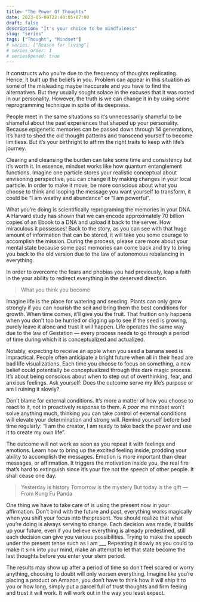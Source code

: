 ```yaml
---
title: "The Power Of Thoughts"
date: 2023-05-09T22:40:05+07:00
draft: false
description: "It's your choice to be mindfulness"
slug: "series"
tags: ["Thought", "Mindset"]
# series: ["Reason for living"]
# series_order: 1
# seriesOpened: true
--- 
```

It constructs who you’re due to the frequency of thoughts replicating. Hence, it built up the beliefs in you. Problem can appear in this situation as some of the misleading maybe inaccurate and you have to find the alternatives. But they usually sought solace in the excuses that it was rooted in our personality. However, the truth is we can change it in by using some reprogramming technique in spite of its deepness.

People meet in the same situations so it’s unnecessarily shameful to be shameful about the past experiences that shaped up your personality. Because epigenetic memories can be passed down through 14 generations, it’s hard to shed the old thought patterns and transcend yourself to become limitless. But it’s your birthright to affirm the right traits to keep with life’s journey.

Clearing and cleansing the burden can take some time and consistency but it’s worth it. In essence, mindset works like how quantum entanglement functions. Imagine one particle stores your realistic conceptual about envisoning perspective, you can change it by making changes in your local particle. In order to make it move, be more conscious about what you choose to think and looping the message you want yourself to transform, it could be “I am weathy and abundance” or “I am powerful”.

What you’re doing is scientifically reprograming the memories in your DNA. A Harvard study has shown that we can encode approximately 70 billion copies of an Ebook to a DNA and upload it back to the server. How miraculous it possesses! Back to the story, as you can see with that huge amount of information that can be stored, it will take you some courage to accomplish the mission. During the process, please care more about your mental state because some past memories can come back and try to bring you back to the old version due to the law of autonomous rebalancing in everything.

In order to overcome the fears and phobias you had previously, leap a faith in the your ability to redirect everything in the deserved direction.

> What you think you become

Imagine life is the place for watering and seeding. Plants can only grow strongly if you can nourish the soil and bring them the best conditions for growth. When time comes, it’ll give you the fruit. That fruition only happens when you don’t too be hurried or digging up to see if the seed is growing, purely leave it alone and trust it will happen. Life operates the same way due to the law of Gestation — every process needs to go through a period of time during which it is conceptualized and actualized.

Notably, expecting to receive an apple when you seed a banana seed is impractical. People often anticipate a bright future when all in their head are bad life visualizations. Each time you choose to focus on something, a new belief could potentially be conceptualized through this dark magic process. It’s about being conscious about when to step out of overthinking, fear, and anxious feelings. Ask yourself: Does the outcome serve my life’s purpose or am I ruining it slowly?

Don’t blame for external conditions. It’s more a matter of how you choose to react to it, not in proactively response to them. A *poor* me mindset won’t solve anything much, thinking you can take control of external conditions will elevate your determination and strong will. Remind yourself before bed time regularly: “I am the creator, I am ready to take back the power and use it to create my own life”.

The outcome will not work as soon as you repeat it with feelings and emotions. Learn how to bring up the excited feeling inside, prodding your ability to accomplish the messages. Emotion is more important than clear messages, or affirmation. It triggers the motivation inside you, the real fire that’s hard to extinguish since it’s your fire not the speech of other people. It shall cease one day.

> Yesterday is history
>Tomorrow is the mystery
>But today is the gift
>— From Kung Fu Panda


One thing we have to take care of is using the present now in your affirmation. Don’t bind with the future and past, everything works magically when you shift your focus into the present. You should realize that what you’re doing is always serving to change. Each decision was made, it builds up your future, even if you believe everything is already predestined, still each decision can give you various possibilities. Trying to make the speech under the present tense such as I am ___ Repeating it slowly as you could to make it sink into your mind, make an attempt to let that state become the last thoughts before you enter your stem period.

The results may show up after a period of time so don’t feel scared or worry anything, choosing to doubt will only worsen everything. Imagine like you’re placing a product on Amazon, you don’t have to think how it will ship it to you or how long, simply put a parcel full of trust thoughts and firm feeling and trust it will work. It will work out in the way you least expect.